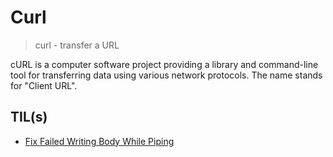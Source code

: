 # Curl

> curl - transfer a URL

cURL is a computer software project providing a library and command-line tool for transferring data using various network protocols. The name stands for "Client URL".

## TIL(s)

- [Fix Failed Writing Body While Piping](fix-failed-writing-body-while-piping.md)
